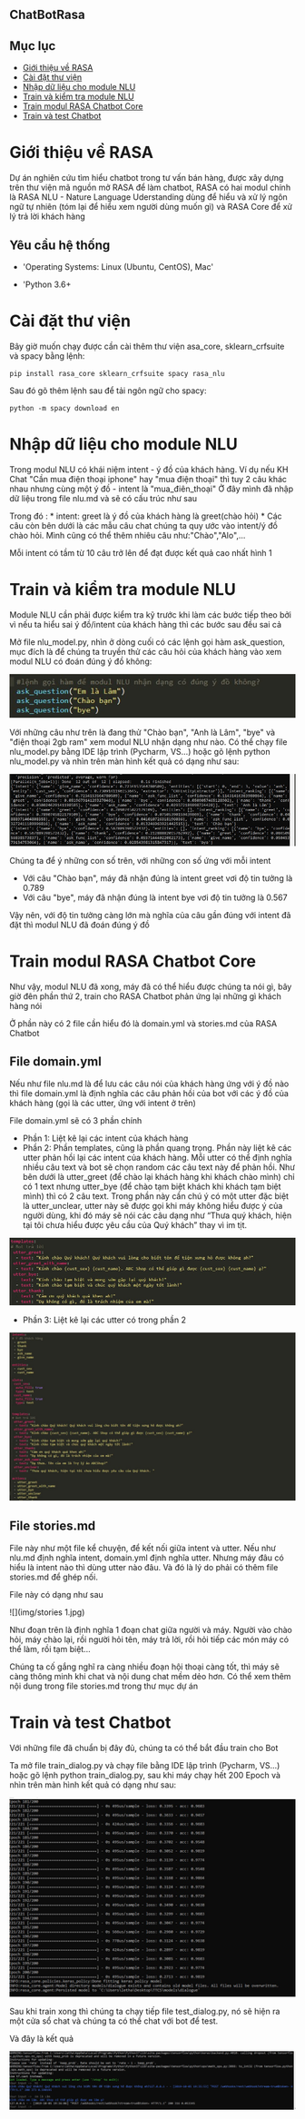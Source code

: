 ## ChatBotRasa

## Mục lục

* [Giới thiệu về RASA](#giới-thiệu-về-RASA)
* [Cài đặt thư viện](#Cài-đặt-thư-viện)
* [Nhập dữ liệu cho module NLU](#Nhập-dữ-liệu-cho-module-NLU)
* [Train và kiểm tra module NLU](#Train-và-kiểm-tra-module-NLU)
* [Train modul RASA Chatbot Core](#Train-modul-RASA-Chatbot-Core)
* [Train và test Chatbot](#Train-và-test-Chatbot])


# Giới thiệu về RASA

  Dự án nghiên cứu tìm hiểu chatbot trong tư vấn bán hàng, được xây dựng trên thư viện mã nguồn mở RASA để làm chatbot, RASA có hai modul chính là RASA NLU - Nature Language Uderstanding dùng để hiểu và xử lý ngôn ngữ tự nhiên (tóm lại để hiểu xem người dùng muốn gì) và RASA Core để xử lý trả lời khách hàng 

## Yêu cầu hệ thống

 * 'Operating Systems: Linux (Ubuntu, CentOS), Mac'
    
 * 'Python 3.6+

# Cài đặt thư viện

  Bây giờ muốn chạy được cần cài thêm thư viện asa_core, sklearn_crfsuite và spacy bằng lệnh:

    pip install rasa_core sklearn_crfsuite spacy rasa_nlu

  Sau đó gõ thêm lệnh sau để tải ngôn ngữ cho spacy:

    python -m spacy download en

# Nhập dữ liệu cho module NLU

  Trong modul NLU có khái niệm intent - ý đồ của khách hàng. Ví dụ nếu KH Chat "Cần mua điện thoại iphone" hay "mua điện thoại" thì tuy 2 câu khác nhau nhưng cùng một ý đồ - intent là "mua_điên_thoại"
Ở đây mình đã nhập dữ liệu trong file nlu.md và sẽ có cấu trúc như sau

  Trong đó :
    * intent: greet là ý đồ của khách hàng là greet(chào hỏi)
    * Các câu còn bên dưới là các mẫu câu chat chúng ta quy ước vào intent/ý đồ chào hỏi. Mình cũng có thể thêm nhiêu câu               như:"Chào","Alo",...

  Mỗi intent có tầm từ 10 câu trở lên để đạt được kết quả cao nhất
hình 1
# Train và kiểm tra module NLU
  Module NLU cần phải được kiểm tra kỹ trước khi làm các bước tiếp theo bởi vì nếu ta hiểu sai ý đồ/intent của khách hàng thì các bước sau đều sai cả

  Mở file nlu_model.py,  nhìn ở dòng cuối có các lệnh gọi hàm ask_question, mục đích là để chúng ta truyền thử các câu hỏi của khách hàng vào xem modul NLU có đoán đúng ý đồ không:

![](img/ask.jpg)

  Với những câu như trên là đang thử "Chào bạn", "Anh là Lâm", "bye" và "điện thoại 2gb ram" xem modul NLU nhận dạng như nào. Có thể chạy file nlu_model.py bằng IDE lập trình (Pycharm, VS…) hoặc gõ lệnh python nlu_model.py và nhìn trên màn hình kết quả có dạng như sau:

![](img/train.jpg)

  Chúng ta để ý những con số trên, với những con số ứng với mỗi intent
   * Với câu "Chào bạn", máy đã nhận đúng là intent greet vơi độ tin tưởng là 0.789
   * Với câu "bye", máy đã nhận đúng là intent bye vơi độ tin tưởng là 0.567

  Vậy nên, với độ tin tưởng càng lớn mà nghĩa của câu gần đúng với intent đã đặt thì modul NLU đã đoán đúng ý đồ

# Train modul RASA Chatbot Core
 
  Như vậy, modul NLU đã xong, máy đã có thể hiểu được chúng ta nói gì, bây giờ đên phần thứ 2, train cho RASA Chatbot phản ứng lại những gì khách hàng nói

  Ở phần này có 2 file cần hiểu đó là domain.yml và stories.md của RASA Chatbot

## File domain.yml

  Nếu như file nlu.md là để lưu các câu nói của khách hàng ứng với ý đồ nào thì file domain.yml là định nghĩa các câu phản hồi của bot với các ý đồ của khách hàng (gọi là các utter, ứng với intent ở trên)

  File domain.yml sẽ có 3 phần chính
   * Phần 1: Liệt kê lại các intent của khách hàng
   * Phần 2: Phần templates, cũng là phần quang trọng. Phần này liệt kê các utter phản hồi lại các intent của khách hàng. Mỗi utter có thể định nghĩa nhiều câu text và bot sẽ chọn random các câu text này để phản hồi. Như bên dưới là utter_greet (để chào lại khách hàng khi khách chào mình) chỉ có 1 text nhưng utter_bye (để chào tạm biệt khách khi khách tạm biệt mình) thì có 2 câu text. Trong phần này cần chú ý có một utter đặc biệt là utter_unclear, utter này sẽ được gọi khi máy không hiểu được ý của người dùng, khi đó máy sẽ nói các câu dạng như “Thưa quý khách, hiện tại tôi chưa hiểu được yêu cầu của Quý khách” thay vì im tịt.
 
 ![](img/templates.jpg)
 
   * Phần 3: Liệt kê lại các utter có trong phần 2
 
 ![](img/domain.jpg)
 
 ## File stories.md
 
  File này như một file kể chuyện, để kết nối giữa intent và utter. Nếu như nlu.md định nghĩa intent, domain.yml định nghĩa utter. Nhưng máy đâu có hiểu là intent nào thì dùng utter nào đâu. Và đó là lý do phải có thêm file stories.md để ghép nối.
 
  File này có dạng như sau
  
  ![](img/stories 1.jpg)
  
  Như đoạn trên là định nghĩa 1 đoạn chat giữa người và máy. Người vào chào hỏi, máy chào lại, rồi người hỏi tên, máy trả lời, rồi hỏi tiếp các món máy có thể làm, rồi tạm biệt…

  Chúng ta cố gắng nghĩ ra càng nhiều đoạn hội thoại càng tốt, thì máy sẽ càng thông minh khi chat và nội dung chat mềm dẻo hơn. Có thể xem thêm nội dung trong file stories.md trong thư mục dự án

# Train và test Chatbot

  Với những file đã chuẩn bị đây đủ, chúng ta có thể bắt đầu train cho Bot

  Ta mở file train_dialog.py và chạy file bằng IDE lập trình (Pycharm, VS…) hoặc gõ lệnh python train_dialog.py, sau khi máy chạy hết 200 Epoch và nhìn trên màn hình kết quả có dạng như sau:

 ![](img/train_dialog.jpg)

  Sau khi train xong thì chúng ta chạy tiếp file test_dialog.py, nó sẽ hiện ra một cửa sổ chat và chúng ta có thể chat với bot để test.

 Và đây là kết quả

 ![](img/test_bot.jpg)

































